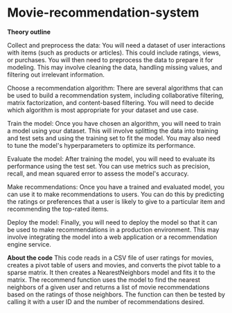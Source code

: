 # Movie-recommendation-system

**Theory outline**

Collect and preprocess the data: You will need a dataset of user interactions with items (such as products or articles). This could include ratings, views, or purchases. You will then need to preprocess the data to prepare it for modeling. This may involve cleaning the data, handling missing values, and filtering out irrelevant information.

Choose a recommendation algorithm: There are several algorithms that can be used to build a recommendation system, including collaborative filtering, matrix factorization, and content-based filtering. You will need to decide which algorithm is most appropriate for your dataset and use case.

Train the model: Once you have chosen an algorithm, you will need to train a model using your dataset. This will involve splitting the data into training and test sets and using the training set to fit the model. You may also need to tune the model's hyperparameters to optimize its performance.

Evaluate the model: After training the model, you will need to evaluate its performance using the test set. You can use metrics such as precision, recall, and mean squared error to assess the model's accuracy.

Make recommendations: Once you have a trained and evaluated model, you can use it to make recommendations to users. You can do this by predicting the ratings or preferences that a user is likely to give to a particular item and recommending the top-rated items.

Deploy the model: Finally, you will need to deploy the model so that it can be used to make recommendations in a production environment. This may involve integrating the model into a web application or a recommendation engine service.

**About the code**
This code reads in a CSV file of user ratings for movies, creates a pivot table of users and movies, and converts the pivot table to a sparse matrix. It then creates a NearestNeighbors model and fits it to the matrix. The recommend function uses the model to find the nearest neighbors of a given user and returns a list of movie recommendations based on the ratings of those neighbors. The function can then be tested by calling it with a user ID and the number of recommendations desired.
